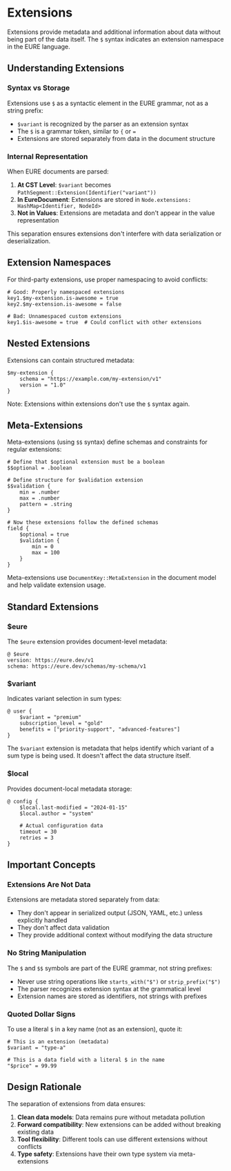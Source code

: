 # Extensions

Extensions provide metadata and additional information about data without being part of the data itself. The `$` syntax indicates an extension namespace in the EURE language.

## Understanding Extensions

### Syntax vs Storage

Extensions use `$` as a syntactic element in the EURE grammar, not as a string prefix:

- `$variant` is recognized by the parser as an extension syntax
- The `$` is a grammar token, similar to `{` or `=`
- Extensions are stored separately from data in the document structure

### Internal Representation

When EURE documents are parsed:

1. **At CST Level**: `$variant` becomes `PathSegment::Extension(Identifier("variant"))`
2. **In EureDocument**: Extensions are stored in `Node.extensions: HashMap<Identifier, NodeId>`
3. **Not in Values**: Extensions are metadata and don't appear in the value representation

This separation ensures extensions don't interfere with data serialization or deserialization.

## Extension Namespaces

For third-party extensions, use proper namespacing to avoid conflicts:

```eure
# Good: Properly namespaced extensions
key1.$my-extension.is-awesome = true
key2.$my-extension.is-awesome = false

# Bad: Unnamespaced custom extensions
key1.$is-awesome = true  # Could conflict with other extensions
```

## Nested Extensions

Extensions can contain structured metadata:

```eure
$my-extension {
    schema = "https://example.com/my-extension/v1"
    version = "1.0"
}
```

Note: Extensions within extensions don't use the `$` syntax again.

## Meta-Extensions

Meta-extensions (using `$$` syntax) define schemas and constraints for regular extensions:

```eure
# Define that $optional extension must be a boolean
$$optional = .boolean

# Define structure for $validation extension
$$validation {
    min = .number
    max = .number
    pattern = .string
}

# Now these extensions follow the defined schemas
field {
    $optional = true
    $validation {
        min = 0
        max = 100
    }
}
```

Meta-extensions use `DocumentKey::MetaExtension` in the document model and help validate extension usage.

## Standard Extensions

### $eure

The `$eure` extension provides document-level metadata:

```eure
@ $eure
version: https://eure.dev/v1
schema: https://eure.dev/schemas/my-schema/v1
```

### $variant

Indicates variant selection in sum types:

```eure
@ user {
    $variant = "premium"
    subscription_level = "gold"
    benefits = ["priority-support", "advanced-features"]
}
```

The `$variant` extension is metadata that helps identify which variant of a sum type is being used. It doesn't affect the data structure itself.

### $local

Provides document-local metadata storage:

```eure
@ config {
    $local.last-modified = "2024-01-15"
    $local.author = "system"
    
    # Actual configuration data
    timeout = 30
    retries = 3
}
```

## Important Concepts

### Extensions Are Not Data

Extensions are metadata stored separately from data:
- They don't appear in serialized output (JSON, YAML, etc.) unless explicitly handled
- They don't affect data validation
- They provide additional context without modifying the data structure

### No String Manipulation

The `$` and `$$` symbols are part of the EURE grammar, not string prefixes:
- Never use string operations like `starts_with("$")` or `strip_prefix("$")`
- The parser recognizes extension syntax at the grammatical level
- Extension names are stored as identifiers, not strings with prefixes

### Quoted Dollar Signs

To use a literal `$` in a key name (not as an extension), quote it:

```eure
# This is an extension (metadata)
$variant = "type-a"

# This is a data field with a literal $ in the name
"$price" = 99.99
```


## Design Rationale

The separation of extensions from data ensures:
1. **Clean data models**: Data remains pure without metadata pollution
2. **Forward compatibility**: New extensions can be added without breaking existing data
3. **Tool flexibility**: Different tools can use different extensions without conflicts
4. **Type safety**: Extensions have their own type system via meta-extensions